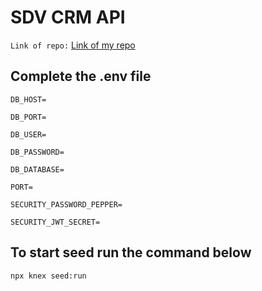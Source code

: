 # SDV CRM API

`Link of repo:` [Link of my repo](https://github.com/william-wtr92/asi-3-23-dev-b-rest-api-exercise)

## Complete the .env file

`DB_HOST=`

`DB_PORT=`

`DB_USER=`

`DB_PASSWORD=`

`DB_DATABASE=`

`PORT=`

`SECURITY_PASSWORD_PEPPER=`

`SECURITY_JWT_SECRET=`

## To start seed run the command below

`npx knex seed:run`
